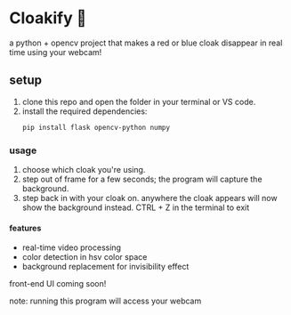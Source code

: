 # Cloakify 🔮
a python + opencv project that makes a red or blue cloak disappear in real time using your webcam!

## setup
1. clone this repo and open the folder in your terminal or VS code.  
2. install the required dependencies:  
   ```bash
   pip install flask opencv-python numpy
   ```
### usage
1. choose which cloak you're using.
2. step out of frame for a few seconds; the program will capture the background.
3. step back in with your cloak on. anywhere the cloak appears will now show the background instead.
CTRL + Z in the terminal to exit

#### features
- real-time video processing
- color detection in hsv color space
- background replacement for invisibility effect

front-end UI coming soon!

note: running this program will access your webcam

